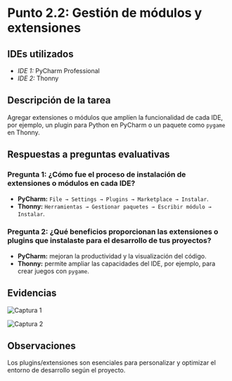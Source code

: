 # Punto 2.2: Gestión de módulos y extensiones

## IDEs utilizados
- *IDE 1:* PyCharm Professional
- *IDE 2:* Thonny

## Descripción de la tarea
Agregar extensiones o módulos que amplíen la funcionalidad de cada IDE, por ejemplo, un plugin para Python en PyCharm o un paquete como `pygame` en Thonny.

## Respuestas a preguntas evaluativas
### Pregunta 1: ¿Cómo fue el proceso de instalación de extensiones o módulos en cada IDE?
- **PyCharm:** `File → Settings → Plugins → Marketplace → Instalar`.  
- **Thonny:** `Herramientas → Gestionar paquetes → Escribir módulo → Instalar`.

### Pregunta 2: ¿Qué beneficios proporcionan las extensiones o plugins que instalaste para el desarrollo de tus proyectos?
- **PyCharm:** mejoran la productividad y la visualización del código.  
- **Thonny:** permite ampliar las capacidades del IDE, por ejemplo, para crear juegos con `pygame`.

## Evidencias
![Captura 1](../capturas/3.png)  

![Captura 2](../capturas/4.png)

## Observaciones
Los plugins/extensiones son esenciales para personalizar y optimizar el entorno de desarrollo según el proyecto.
